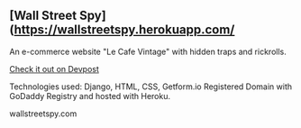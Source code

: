 ## [Wall Street Spy](https://wallstreetspy.herokuapp.com/

An e-commerce website "Le Cafe Vintage" with hidden traps and rickrolls.

[Check it out on Devpost](https://devpost.com/software/wallstreetspy)

Technologies used: Django, HTML, CSS, Getform.io
Registered Domain with GoDaddy Registry and hosted with Heroku.

wallstreetspy.com
